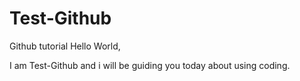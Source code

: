 # Test-Github
Github tutorial 
Hello World,

I am Test-Github and i will be guiding you today about using coding.

